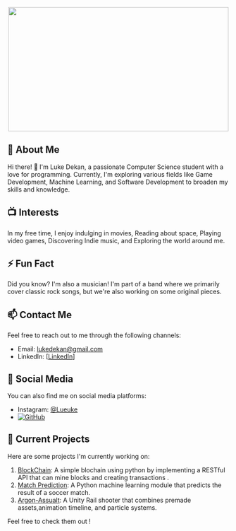 <p align="center">
  <img width="500" height="281" src="https://media.giphy.com/media/v1.Y2lkPTc5MGI3NjExNnRuNzdwOHFqdnlnbXowM3d0eTF1N2QzaWx0dHluazNobGd3NWg1MSZlcD12MV9naWZzX3NlYXJjaCZjdD1n/xUPGGDNsLvqsBOhuU0/giphy.gif">
</p>

## 📖 About Me

Hi there! 👋 I'm Luke Dekan, a passionate Computer Science student with a love for programming. Currently, I'm exploring various fields like Game Development, Machine Learning, and Software Development to broaden my skills and knowledge.

## 📺 Interests

In my free time, I enjoy indulging in movies, Reading about space, Playing video games, Discovering Indie music, and Exploring the world around me.

## ⚡ Fun Fact

Did you know? I'm also a musician! I'm part of a band where we primarily cover classic rock songs, but we're also working on some original pieces.

## 📫 Contact Me

Feel free to reach out to me through the following channels:

- Email: [lukedekan@gmail.com](mailto:lukedekan@gmail.com)
- LinkedIn: [[LinkedIn](https://www.linkedin.com/in/luke-dekan-981b11255/)]

## 🔗 Social Media

You can also find me on social media platforms:

- Instagram: [@Lueuke](https://www.instagram.com/Lueuke)
 - [![GitHub](https://img.shields.io/badge/GitHub-Lueuke-blue?style=flat-square&logo=github)](https://github.com/Lueuke)

## 🚀 Current Projects

Here are some projects I'm currently working on:

1. [BlockChain](https://github.com/Lueuke/Python-Projects/blob/main/blockchain.py): A simple blochain using python by implementing a RESTful API that can mine blocks and creating transactions .
2. [Match Prediction](https://github.com/Lueuke/Python-Projects/blob/main/MatchPrediciton.ipynb): A Python machine learning module that predicts the result of a soccer match.
3. [Argon-Assualt](https://github.com/Lueuke/Argon-Assault): A Unity Rail shooter that combines premade assets,animation timeline, and particle systems.

Feel free to check them out !
